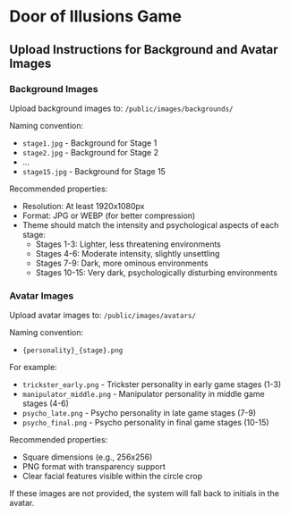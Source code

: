 
# Door of Illusions Game

## Upload Instructions for Background and Avatar Images

### Background Images
Upload background images to: `/public/images/backgrounds/`

Naming convention:
- `stage1.jpg` - Background for Stage 1
- `stage2.jpg` - Background for Stage 2
- ...
- `stage15.jpg` - Background for Stage 15

Recommended properties:
- Resolution: At least 1920x1080px
- Format: JPG or WEBP (for better compression)
- Theme should match the intensity and psychological aspects of each stage:
  - Stages 1-3: Lighter, less threatening environments
  - Stages 4-6: Moderate intensity, slightly unsettling
  - Stages 7-9: Dark, more ominous environments
  - Stages 10-15: Very dark, psychologically disturbing environments

### Avatar Images
Upload avatar images to: `/public/images/avatars/`

Naming convention:
- `{personality}_{stage}.png`

For example:
- `trickster_early.png` - Trickster personality in early game stages (1-3)
- `manipulator_middle.png` - Manipulator personality in middle game stages (4-6)
- `psycho_late.png` - Psycho personality in late game stages (7-9)
- `psycho_final.png` - Psycho personality in final game stages (10-15)

Recommended properties:
- Square dimensions (e.g., 256x256)
- PNG format with transparency support
- Clear facial features visible within the circle crop

If these images are not provided, the system will fall back to initials in the avatar.
